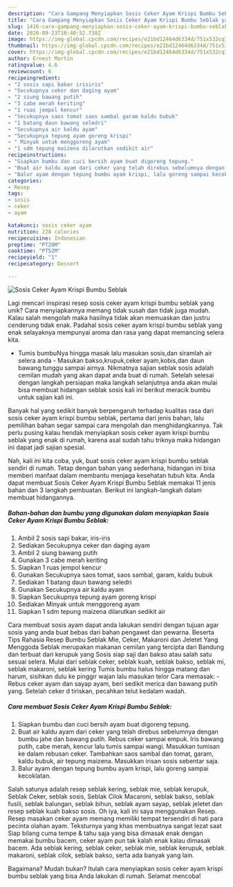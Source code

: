 ```yaml
---
description: "Cara Gampang Menyiapkan Sosis Ceker Ayam Krispi Bumbu Seblak yang Lezat"
title: "Cara Gampang Menyiapkan Sosis Ceker Ayam Krispi Bumbu Seblak yang Lezat"
slug: 1416-cara-gampang-menyiapkan-sosis-ceker-ayam-krispi-bumbu-seblak-yang-lezat
date: 2020-09-23T10:40:52.738Z
image: https://img-global.cpcdn.com/recipes/e21bd12464d6334d/751x532cq70/sosis-ceker-ayam-krispi-bumbu-seblak-foto-resep-utama.jpg
thumbnail: https://img-global.cpcdn.com/recipes/e21bd12464d6334d/751x532cq70/sosis-ceker-ayam-krispi-bumbu-seblak-foto-resep-utama.jpg
cover: https://img-global.cpcdn.com/recipes/e21bd12464d6334d/751x532cq70/sosis-ceker-ayam-krispi-bumbu-seblak-foto-resep-utama.jpg
author: Ernest Martin
ratingvalue: 4.6
reviewcount: 6
recipeingredient:
- "2 sosis sapi bakar irisiris"
- "Secukupnya ceker dan daging ayam"
- "2 siung bawang putih"
- "3 cabe merah keriting"
- "1 ruas jempol kencur"
- "Secukupnya saos tomat saos sambal garam kaldu bubuk"
- "1 batang daun bawang seledri"
- "Secukupnya air kaldu ayam"
- "Secukupnya tepung ayam goreng krispi"
- " Minyak untuk menggoreng ayam"
- "1 sdm tepung maizena dilarutkan sedikit air"
recipeinstructions:
- "Siapkan bumbu dan cuci bersih ayam buat digoreng tepung."
- "Buat air kaldu ayam dari ceker yang telah direbus sebelumnya dengan bumbu jahe dan bawang putih. Rebus ceker sampai empuk. Iris bawang putih, cabe merah, kencur lalu tumis sampai wangi. Masukkan tumisan ke dalam rebusan ceker. Tambahkan saos sambal dan tomat, garam, kaldu bubuk, air tepung maizena. Masukkan irisan sosis sebentar saja."
- "Balur ayam dengan tepung bumbu ayam krispi, lalu goreng sampai kecoklatan."
categories:
- Resep
tags:
- sosis
- ceker
- ayam

katakunci: sosis ceker ayam 
nutrition: 228 calories
recipecuisine: Indonesian
preptime: "PT20M"
cooktime: "PT52M"
recipeyield: "1"
recipecategory: Dessert

---
```



![Sosis Ceker Ayam Krispi Bumbu Seblak](https://img-global.cpcdn.com/recipes/e21bd12464d6334d/751x532cq70/sosis-ceker-ayam-krispi-bumbu-seblak-foto-resep-utama.jpg)

Lagi mencari inspirasi resep sosis ceker ayam krispi bumbu seblak yang unik? Cara menyiapkannya memang tidak susah dan tidak juga mudah. Kalau salah mengolah maka hasilnya tidak akan memuaskan dan justru cenderung tidak enak. Padahal sosis ceker ayam krispi bumbu seblak yang enak selayaknya mempunyai aroma dan rasa yang dapat memancing selera kita.

- Tumis bumbuNya hingga masak lalu masukan sosis,dan siramlah air selera anda - Masukan bakso,krupuk,ceker ayam,kobis,dan daun bawang.tunggu sampai airnya. Nikmatnya sajian seblak sosis adalah cemilan mudah yang akan dapat anda buat di rumah. Setelah selesai dengan langkah persiapan maka langkah selanjutnya anda akan mulai bisa membuat hidangan seblak sosis kali ini berikut meracik bumbu untuk sajian kali ini.

Banyak hal yang sedikit banyak berpengaruh terhadap kualitas rasa dari sosis ceker ayam krispi bumbu seblak, pertama dari jenis bahan, lalu pemilihan bahan segar sampai cara mengolah dan menghidangkannya. Tak perlu pusing kalau hendak menyiapkan sosis ceker ayam krispi bumbu seblak yang enak di rumah, karena asal sudah tahu triknya maka hidangan ini dapat jadi sajian spesial.


Nah, kali ini kita coba, yuk, buat sosis ceker ayam krispi bumbu seblak sendiri di rumah. Tetap dengan bahan yang sederhana, hidangan ini bisa memberi manfaat dalam membantu menjaga kesehatan tubuh kita. Anda dapat membuat Sosis Ceker Ayam Krispi Bumbu Seblak memakai 11 jenis bahan dan 3 langkah pembuatan. Berikut ini langkah-langkah dalam membuat hidangannya.

<!--inarticleads1-->

##### Bahan-bahan dan bumbu yang digunakan dalam menyiapkan Sosis Ceker Ayam Krispi Bumbu Seblak:

1. Ambil 2 sosis sapi bakar, iris-iris
1. Sediakan Secukupnya ceker dan daging ayam
1. Ambil 2 siung bawang putih
1. Gunakan 3 cabe merah keriting
1. Siapkan 1 ruas jempol kencur
1. Gunakan Secukupnya saos tomat, saos sambal, garam, kaldu bubuk
1. Sediakan 1 batang daun bawang seledri
1. Gunakan Secukupnya air kaldu ayam
1. Siapkan Secukupnya tepung ayam goreng krispi
1. Sediakan  Minyak untuk menggoreng ayam
1. Siapkan 1 sdm tepung maizena dilarutkan sedikit air


Cara membuat sosis ayam dapat anda lakukan sendiri dengan tujuan agar sosis yang anda buat bebas dari bahan pengawet dan pewarna. Beserta Tips Rahasia Resep Bumbu Seblak Mie, Ceker, Makaroni dan Jeletet Yang Menggoda Seblak merupakan makanan cemilan yang tercipta dari Bandung dan terbuat dari kerupuk yang Sosis siap saji dan bakso atau salah satu sesuai selera. Mulai dari seblak ceker, seblak kuah, seblak bakso, seblak mi, seblak makaroni, seblak kering Tumis bumbu halus hingga matang dan harum, sisihkan dulu ke pinggir wajan lalu masukan telor Cara memasak: - Rebus ceker ayam dan sayap ayam, beri sedikit merica dan bawang putih yang. Setelah ceker d tiriskan, pecahkan telut kedalam wadah. 

<!--inarticleads2-->

##### Cara membuat Sosis Ceker Ayam Krispi Bumbu Seblak:

1. Siapkan bumbu dan cuci bersih ayam buat digoreng tepung.
1. Buat air kaldu ayam dari ceker yang telah direbus sebelumnya dengan bumbu jahe dan bawang putih. Rebus ceker sampai empuk. Iris bawang putih, cabe merah, kencur lalu tumis sampai wangi. Masukkan tumisan ke dalam rebusan ceker. Tambahkan saos sambal dan tomat, garam, kaldu bubuk, air tepung maizena. Masukkan irisan sosis sebentar saja.
1. Balur ayam dengan tepung bumbu ayam krispi, lalu goreng sampai kecoklatan.


Salah satunya adalah resep seblak kering, seblak mie, seblak kerupuk, Seblak Ceker, seblak sosis, Seblak Cilok Macaroni, seblak bakso, seblak fusili, seblak balungan, seblak bihun, seblak ayam sayap, seblak jeletet dan resep seblak kuah bakso sosis. Oh iya, kali ini saya menggunakan Resep. Resep masakan ceker ayam memang memiliki tempat tersendiri di hati para pecinta olahan ayam. Teksturnya yang khas membuatnya sangat lezat saat Siap bilang cuma tempe &amp; tahu saja yang bisa dimasak enak dengan memakai bumbu bacem, ceker ayam pun tak kalah enak kalau dimasak bacem. Ada seblak kering, seblak ceker, seblak mie, seblak kerupuk, seblak makaroni, seblak cilok, seblak bakso, serta ada banyak yang lain. 

Bagaimana? Mudah bukan? Itulah cara menyiapkan sosis ceker ayam krispi bumbu seblak yang bisa Anda lakukan di rumah. Selamat mencoba!
